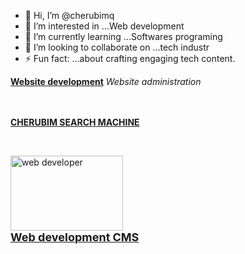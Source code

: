 - 👋 Hi, I’m @cherubimq
- 👀 I’m interested in ...Web development 
- 🌱 I’m currently learning ...Softwares programing
- 💞️ I’m looking to collaborate on ...tech industr
- ⚡ Fun fact: ...about crafting engaging tech content.

<!---
cherubimq/cherubimq is a ✨ special ✨ repository because its `README.md` (this file) appears on your GitHub profile.
You can click the Preview link to take a look at your changes.
---><a href="https://cdn2.me-qr.com/html/22756879.html" rel="nofollow" target="_blank"><strong>Website development</strong></a> <em>Website administration</em>
<br><br>
<a href="https://cherubimq.github.io/github.io/mashine.html" rel="nofollow"><strong>CHERUBIM SEARCH MACHINE</strong></a>

<br />

<a href="https://cherubimq.github.io/github.io/creator.html"><img src="https://www.tekshapers.com/uploads/blog_image/15362384091533896513blog-sco2.jpg" alt="web developer " height="120" width="180"><br><font size="4"><b>Web development CMS</b></font></a>
